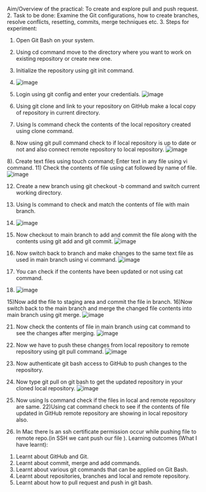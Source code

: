  Aim/Overview of the practical: To create and explore pull and push request.
2. Task to be done: Examine the Git configurations, how to create branches, resolve
conflicts, resetting, commits, merge techniques etc.
3. Steps for experiment:
1) Open Git Bash on your system.
2) Using cd command move to the directory where you want to work on existing repository
or create new one.
3) Initialize the repository using git init command.
4) ![image](https://github.com/Tarushchauhan73/Practical-sem_4/assets/156651501/a7686a0e-8e24-4a85-a42a-a850f05849d1)

5) Login using git config and enter your credentials.
![image](https://github.com/Tarushchauhan73/Practical-sem_4/assets/156651501/5e81d07f-e988-4f17-8109-11e934738c93)

6) Using git clone and link to your repository on GitHub make a local copy of repository in current
directory.

8) Using ls command check the contents of the local repository created using clone command.
9) Now using git pull command check to if local repository is up to date or not and also connect
remote repository to local repository.
![image](https://github.com/Tarushchauhan73/Practical-sem_4/assets/156651501/8db11ac4-1cf9-4ed8-b518-4dd27a865ba0)

8). Create text files using touch command; Enter text in any file using vi command.
11) Check the contents of file using cat followed by name of file.
![image](https://github.com/Tarushchauhan73/Practical-sem_4/assets/156651501/b5e9ca77-3548-48d5-bc74-5012e1e738e7)

12) Create a new branch using git checkout -b command and switch current working
directory.
13) Using ls command to check and match the contents of file with main branch.
14) ![image](https://github.com/Tarushchauhan73/Practical-sem_4/assets/156651501/ec5c554a-0ac8-4f2e-ac6c-5a5ff056c048)

15) Now checkout to main branch to add and commit the file along with the contents
using git add and git commit.
![image](https://github.com/Tarushchauhan73/Practical-sem_4/assets/156651501/df12bfca-5f55-4637-9dc8-e94d2e2d472e)

17) Now switch back to branch and make changes to the same text file as used in main
branch using vi command.
![image](https://github.com/Tarushchauhan73/Practical-sem_4/assets/156651501/c32fe712-5e02-42db-9726-fc2ac10c451b)

19) You can check if the contents have been updated or not using cat command.
20) ![image](https://github.com/Tarushchauhan73/Practical-sem_4/assets/156651501/59e1656f-fc87-46a9-99cd-6286d78a9fa1)

15)Now add the file to staging area and commit the file in branch.
16)Now switch back to the main branch and merge the changed file contents into main
branch using git merge.
![image](https://github.com/Tarushchauhan73/Practical-sem_4/assets/156651501/7e7209ee-a1c0-4630-a4bd-08375c6319ce)

21) Now check the contents of file in main branch using cat command to see the changes
after merging.
![image](https://github.com/Tarushchauhan73/Practical-sem_4/assets/156651501/8f106a93-025d-4447-aebd-ed4366355349)

23) Now we have to push these changes from local repository to remote repository using git pull
command.
![image](https://github.com/Tarushchauhan73/Practical-sem_4/assets/156651501/8d268942-fc6f-4993-9789-a75a81144800)

25) Now authenticate git bash access to GitHub to push changes to the repository.
26) Now type git pull on git bash to get the updated repository in your cloned local
repository.
![image](https://github.com/Tarushchauhan73/Practical-sem_4/assets/156651501/6b23bbbe-9a40-4a77-b474-5416c7df5c71)

28) Now using ls command check if the files in local and remote repository are same.
22)Using cat command check to see if the contents of file updated in GitHub remote repository are
showing in local repository also.
29) In Mac there Is an ssh certificate permission occur while pushing
file to remote repo.(in SSH we cant push our file ).
Learning outcomes (What I have learnt):
1. Learnt about GitHub and Git.
2. Learnt about commit, merge and add commands.
3. Learnt about various git commands that can be applied on Git Bash.
4. Learnt about repositories, branches and local and remote repository.
5. Learnt about how to pull request and push in git bash.
